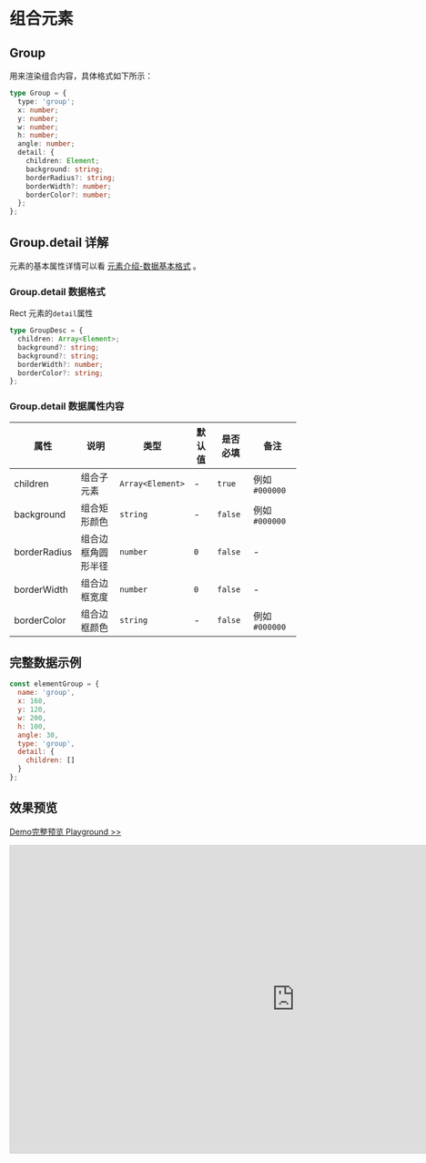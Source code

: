 # 组合元素

## Group

用来渲染组合内容，具体格式如下所示：

```ts
type Group = {
  type: 'group';
  x: number;
  y: number;
  w: number;
  h: number;
  angle: number;
  detail: {
    children: Element;
    background: string;
    borderRadius?: string;
    borderWidth?: number;
    borderColor?: number;
  };
};
```

## Group.detail 详解

元素的基本属性详情可以看 [元素介绍-数据基本格式](./info.md#数据基本格式) 。

### Group.detail 数据格式

Rect 元素的`detail`属性

```ts
type GroupDesc = {
  children: Array<Element>;
  background?: string;
  background?: string;
  borderWidth?: number;
  borderColor?: string;
};
```

### Group.detail 数据属性内容

| 属性         | 说明               | 类型             | 默认值 | 是否必填 | 备注           |
| ------------ | ------------------ | ---------------- | ------ | -------- | -------------- |
| children     | 组合子元素         | `Array<Element>` | -      | `true`   | 例如 `#000000` |
| background   | 组合矩形颜色       | `string`         | -      | `false`  | 例如 `#000000` |
| borderRadius | 组合边框角圆形半径 | `number`         | `0`    | `false`  | -              |
| borderWidth  | 组合边框宽度       | `number`         | `0`    | `false`  | -              |
| borderColor  | 组合边框颜色       | `string`         | -      | `false`  | 例如 `#000000` |

## 完整数据示例

```js
const elementGroup = {
  name: 'group',
  x: 160,
  y: 120,
  w: 200,
  h: 100,
  angle: 30,
  type: 'group',
  detail: {
    children: []
  }
};
```

## 效果预览

[Demo完整预览 Playground >>](https://idraw.js.org/playground/?demo=elem-rect)

<iframe class="idraw-playground-preview" 
    src="https://idraw.js.org/playground/?demo=elem-group&header=false&sider=false&default-editor-split=50" 
    width="1000" height="540" frameborder="no" border="0"
    style="border: 1px solid #cecece; margin: 0px auto;"
  ></iframe>
